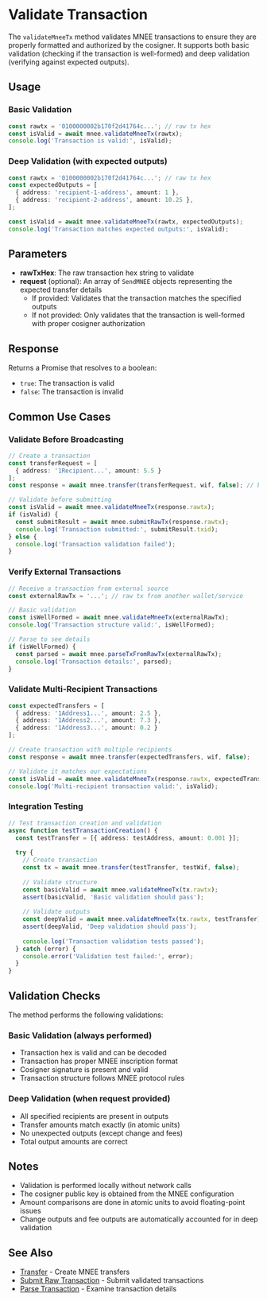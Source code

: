 # Validate Transaction

The `validateMneeTx` method validates MNEE transactions to ensure they are properly formatted and authorized by the cosigner. It supports both basic validation (checking if the transaction is well-formed) and deep validation (verifying against expected outputs).

## Usage

### Basic Validation

```typescript
const rawtx = '0100000002b170f2d41764c...'; // raw tx hex
const isValid = await mnee.validateMneeTx(rawtx);
console.log('Transaction is valid:', isValid);
```

### Deep Validation (with expected outputs)

```typescript
const rawtx = '0100000002b170f2d41764c...'; // raw tx hex
const expectedOutputs = [
  { address: 'recipient-1-address', amount: 1 },
  { address: 'recipient-2-address', amount: 10.25 },
];

const isValid = await mnee.validateMneeTx(rawtx, expectedOutputs);
console.log('Transaction matches expected outputs:', isValid);
```

## Parameters

- **rawTxHex**: The raw transaction hex string to validate
- **request** (optional): An array of `SendMNEE` objects representing the expected transfer details
  - If provided: Validates that the transaction matches the specified outputs
  - If not provided: Only validates that the transaction is well-formed with proper cosigner authorization

## Response

Returns a Promise that resolves to a boolean:
- `true`: The transaction is valid
- `false`: The transaction is invalid

## Common Use Cases

### Validate Before Broadcasting

```typescript
// Create a transaction
const transferRequest = [
  { address: '1Recipient...', amount: 5.5 }
];
const response = await mnee.transfer(transferRequest, wif, false); // broadcast: false

// Validate before submitting
const isValid = await mnee.validateMneeTx(response.rawtx);
if (isValid) {
  const submitResult = await mnee.submitRawTx(response.rawtx);
  console.log('Transaction submitted:', submitResult.txid);
} else {
  console.log('Transaction validation failed');
}
```

### Verify External Transactions

```typescript
// Receive a transaction from external source
const externalRawTx = '...'; // raw tx from another wallet/service

// Basic validation
const isWellFormed = await mnee.validateMneeTx(externalRawTx);
console.log('Transaction structure valid:', isWellFormed);

// Parse to see details
if (isWellFormed) {
  const parsed = await mnee.parseTxFromRawTx(externalRawTx);
  console.log('Transaction details:', parsed);
}
```

### Validate Multi-Recipient Transactions

```typescript
const expectedTransfers = [
  { address: '1Address1...', amount: 2.5 },
  { address: '1Address2...', amount: 7.3 },
  { address: '1Address3...', amount: 0.2 }
];

// Create transaction with multiple recipients
const response = await mnee.transfer(expectedTransfers, wif, false);

// Validate it matches our expectations
const isValid = await mnee.validateMneeTx(response.rawtx, expectedTransfers);
console.log('Multi-recipient transaction valid:', isValid);
```

### Integration Testing

```typescript
// Test transaction creation and validation
async function testTransactionCreation() {
  const testTransfer = [{ address: testAddress, amount: 0.001 }];
  
  try {
    // Create transaction
    const tx = await mnee.transfer(testTransfer, testWif, false);
    
    // Validate structure
    const basicValid = await mnee.validateMneeTx(tx.rawtx);
    assert(basicValid, 'Basic validation should pass');
    
    // Validate outputs
    const deepValid = await mnee.validateMneeTx(tx.rawtx, testTransfer);
    assert(deepValid, 'Deep validation should pass');
    
    console.log('Transaction validation tests passed');
  } catch (error) {
    console.error('Validation test failed:', error);
  }
}
```

## Validation Checks

The method performs the following validations:

### Basic Validation (always performed)
- Transaction hex is valid and can be decoded
- Transaction has proper MNEE inscription format
- Cosigner signature is present and valid
- Transaction structure follows MNEE protocol rules

### Deep Validation (when request provided)
- All specified recipients are present in outputs
- Transfer amounts match exactly (in atomic units)
- No unexpected outputs (except change and fees)
- Total output amounts are correct

## Notes

- Validation is performed locally without network calls
- The cosigner public key is obtained from the MNEE configuration
- Amount comparisons are done in atomic units to avoid floating-point issues
- Change outputs and fee outputs are automatically accounted for in deep validation

## See Also

- [Transfer](./transfer.md) - Create MNEE transfers
- [Submit Raw Transaction](./submitRawTx.md) - Submit validated transactions
- [Parse Transaction](./parseTx.md) - Examine transaction details